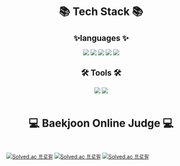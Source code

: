 
<div align="center">
  <h1>📚 Tech Stack 📚</h1>
</div>

<div align="center">
  <h2>✨languages ✨ </h2>
</div>

<div align="center">
	<img src="https://img.shields.io/badge/c++-00599C?style=flat&logo=cplusplus&logoColor=white" />
	<img src="https://img.shields.io/badge/C-A8B9CC?style=flat&logo=c&logoColor=white" />
	<img src="https://img.shields.io/badge/python-3776AB?style=flat&logo=python&logoColor=white" />
  <img src="https://img.shields.io/badge/Java-4B4B77?style=flat&logo=Java&logoColor=white" />
  <img src="https://img.shields.io/badge/HTML-E34F26?style=flat&logo=html5&logoColor=white" />
</div>

<div align="center">
  <h2>🛠️ Tools 🛠️ </h2>
</div>

<div align="center">
	<img src="https://img.shields.io/badge/Django-092E20?style=flat&logo=django&logoColor=white" />
	<img src="https://img.shields.io/badge/Spring-6DB33F?style=flat&logo=spring&logoColor=white" />
</div>

<!--
<img src="https://github-readme-stats.vercel.app/api/top-langs/?username=13155a1&layout=compact"><br><br>
<img src="https://github-readme-stats.vercel.app/api?username=13155a1&show_icons=true">
-->

<br>

<div align="center">
  <h1>💻 Baekjoon Online Judge 💻</h1>
</div><br>

[![Solved.ac
프로필](http://mazassumnida.wtf/api/v2/generate_badge?boj=aprilfo01s)](https://solved.ac/{handle})
[![Solved.ac
프로필](http://mazassumnida.wtf/api/v2/generate_badge?boj=aprilfo01s)](https://solved.ac/{handle})
[![Solved.ac
프로필](http://mazassumnida.wtf/api/v2/generate_badge?boj=aprilfo01s)](https://solved.ac/{handle})


<!--
**13155a1/13155a1** is a ✨ _special_ ✨ repository because its `README.md` (this file) appears on your GitHub profile.

Here are some ideas to get you started:

- 🔭 I’m currently working on ...
- 🌱 I’m currently learning ...
- 👯 I’m looking to collaborate on ...
- 🤔 I’m looking for help with ...
- 💬 Ask me about ...
- 📫 How to reach me: ...
- 😄 Pronouns: ...
- ⚡ Fun fact: ...
-->
